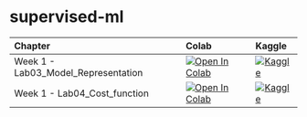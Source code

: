 # supervised-ml
 
| Chapter                                     | Colab                                                                                                                                                                                               | Kaggle                                                                                                                                                                                                   | 
|:--------------------------------------------|:----------------------------------------------------------------------------------------------------------------------------------------------------------------------------------------------------|:---------------------------------------------------------------------------------------------------------------------------------------------------------------------------------------------------------|
| Week 1 - Lab03_Model_Representation| [![Open In Colab](https://colab.research.google.com/assets/colab-badge.svg)](https://colab.research.google.com/github/cskids/supervised-ml/blob/main/C1_W1_Lab03_Model_Representation.ipynb)              | [![Kaggle](https://kaggle.com/static/images/open-in-kaggle.svg)](https://kaggle.com/kernels/welcome?src=https://github.com/cskids/supervised-ml/blob/main/C1_W1_Lab03_Model_Representation.ipynb)              |
| Week 1 - Lab04_Cost_function | [![Open In Colab](https://colab.research.google.com/assets/colab-badge.svg)](https://colab.research.google.com/github/cskids/supervised-ml/blob/main/C1_W1_Lab04_Cost_function.ipynb)            | [![Kaggle](https://kaggle.com/static/images/open-in-kaggle.svg)](https://kaggle.com/kernels/welcome?src=https://github.com/cskids/supervised-ml/blob/main/C1_W1_Lab04_Cost_function.ipynb)            |
